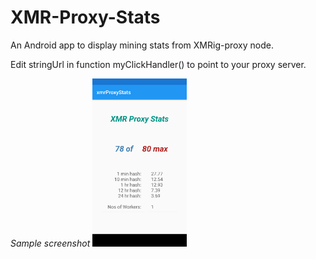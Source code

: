 # XMR-Proxy-Stats
An Android app to display mining stats from XMRig-proxy node.

Edit stringUrl in function myClickHandler() to point to your proxy server.

*Sample screenshot*
<img src="https://github.com/varunj/XMR-Proxy-Stats/blob/master/screenshot.png" height="30%" width="30%">
